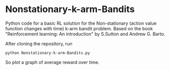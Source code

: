 # Nonstationary-k-arm-Bandits
Python code for a basic RL solution for the Non-stationary (action value function changes with time) k-arm bandit problem. Based on the book "Reinforcement learning: An introduction" by S.Sutton and Andrew G. Barto.

After cloning the repository, run

```
python Nonstationary-k-arm-Bandits.py
```

So plot a graph of average reward over time.
